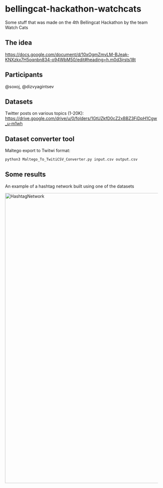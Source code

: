 # bellingcat-hackathon-watchcats

Some stuff that was made on the 4th Bellingcat Hackathon by the team Watch Cats

## The idea

https://docs.google.com/document/d/10xOgmZmvLM-BJeak-KNXzkx7H5oqnbn834-o94WbM50/edit#heading=h.m0d3jrsts18t

## Participants

@soxoj, @dizvyagintsev

## Datasets

Twitter posts on various topics (1-20K): https://drive.google.com/drive/u/0/folders/1GtUZkfD0cZ2xBBZ3FiDpH1Cgw_u-m1wh

## Dataset converter tool

Maltego export to Twitwi format:

```sh
python3 Maltego_To_TwitiCSV_Converter.py input.csv output.csv
```

## Some results

An example of a hashtag network built using one of the datasets

<img width="958" alt="HashtagNetwork" src="https://github.com/soxoj/bellingcat-hackathon-watchcats/assets/31013580/6327e7dd-ceb1-4f26-a5b4-6961dae5957b">

